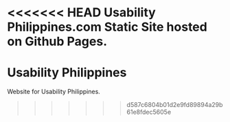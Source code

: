 <<<<<<< HEAD
Usability Philippines.com Static Site hosted on Github Pages.
=======
Usability Philippines
=====================

Website for Usability Philippines.
>>>>>>> d587c6804b01d2e9fd89894a29b61e8fdec5605e
